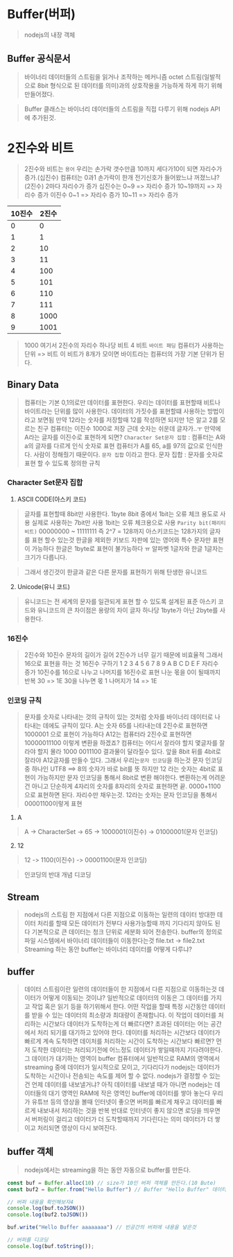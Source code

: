# Buffer(버퍼)

> nodejs의 내장 객체

## Buffer 공식문서
> 바이너리 데이터들의 스트림을 읽거나 조작하는 메커니즘 octet 스트림(일발적으로 8bit 형식으로 된 데이터를 의미)과의 상호작용을 가능하게 하게 하기 위해 만들어졌다.

> Buffer 클래스는 바이너리 데이터들의 스트림을 직접 다루기 위해 nodejs API에 추가된것.

# 2진수와 비트
> 2진수와 비트는 `용어`
> 우리는 손가락 갯수만큼 10까지 세다가10이 되면 자리수가 증가.(십진수)
> 컴퓨터는 0과1 손가락이 한개 전기신호가 들어왔느냐 꺼졌느냐? (2진수)
> 2마다 자리수가 증가 
> 십진수는 0~9 => 자리수 증가 10~19까지 => 자리수 증가
> 이진수 0~1 => 자리수 증가 10~11 => 자리수 증가

| 10진수 | 2진수 |
|-------|-------|
| 0 | 0 |
| 1 | 1 |
| 2 | 10 |
| 3 | 11 |
| 4 | 100 |
| 5 | 101 |
| 6 | 110 |
| 7 | 111 |
| 8 | 1000 |
| 9 | 1001 |

> 1000 여기서 2진수의 자리수 하나당 비트
> 4 비트 `바이트 패딩`
> 컴퓨터가 사용하는 단위 => 비트
> 이 비트가 8개가 모이면 바이트라는 컴퓨터의 가장 기본 단위가 된다.

## Binary Data
> 컴퓨터는 기본 0,1의로만 데이터를 표현한다.
> 우리는 데이터를 표현할때 비트나 바이트라는 단위를 많이 사용한다.
> 데이터의 가짓수를 표현할떄 사용하는 방법이라고 보면됨
> 만약 12라는 숫자를 저장할때 12를 작성하면 되지만 1은 알고 2를 모르는 친구 컴퓨터는 이진수 1000로 저장
> 근데 숫자는 쉬운데 글자가..ㅜ
> 만약에 A라는 글자를 이진수로 표현하게 되면?
> `Character Set문자 집합` : 컴퓨터는 A와a의 글자를 다르게 인식
> 숫자로 표현
> 컴퓨터가 A를 65, a를 97의 값으로 인식한다.
> 사람이 정해줬기 때문이다. `문자 집합` 이라고 한다.
> 문자 집합 : 문자를 숫자로 표현 할 수 있도록 정의한 규칙

### Character Set문자 집합

1. ASCII CODE(아스키 코드)
> 글자를 표현할때 8bit만 사용한다. 1byte
> 8bit 중에서 1bit는 오류 체크 용도로 사용 실제로 사용하는 7bit만 사용
> 1bit는 오류 체크용으로 사용 `Parity bit(패리티 비트)`
> 00000000 ~ 11111111 즉 2^7 = 128까지 아스키코드는 128가지의 글자를 표현 할수 있는것
> 한글을 제외한 키보드 자판에 있는 영어와 특수 문자만 표현이 가능하다
> 한글은 1byte로 표현이 불가능하다 ㅠ 알파벳 1글자와 한글 1글자는 크기가 다릅니다.

> 그래서 생긴것이 한글과 같은 다른 문자를 표현하기 위해 탄생한 유니코드

2. Unicode(유니 코드)
> 유니코드는 전 세계의 문자를 일관되게 표현 할 수 있도록 설계된 표준
> 아스키 코드와 유니코드의 큰 차이점은 용량의 차이 
> 글자 하나당 1byte가 아닌 2byte를 사용한다.

### 16진수
> 2진수와 10진수
> 문자의 길이가 길어 2진수가 너무 길기 때문에 비효율적 그래서 16으로 표현을 하는 것
> 16진수 구하기
> 1 2 3 4 5 6 7 8 9 A B C D E F 자리수 증가
> 10진수를 16으로 나누고 나머지를 16진수로 표현 나눈 몫을 0이 될때까지 반복
> 30 => 1E
> 30을 나누면 몫 1 나머지가 14 => 1E

### 인코딩 규칙
> 문자를 숫자로 나타내는 것의 규칙이 있는 것처럼
> 숫자를 바이너리 데이터로 나타내는 데에도 규칙이 있다.
> A는 숫자 65를 나타내는데 2진수로 표현하면  1000001 으로 표현이 가능하다
> A12는 컴퓨터라 2진수로 표현하면 10000011100 이렇게 변환을 하겠죠?
> 컴퓨터는 어디서 잘라야 할지 몇글자를 잘라야 할지 몰라
> 1000 0011100 결과물이 달라질수 있다.
> 앞을 8bit 뒤를 4bit로 잘라야 A12글자를 만들수 있다.
> 그래서 우리는`문자 인코딩`을 하는것
> 문자 인코딩 중 하나인 UTF8 ==> 8의 숫자가 바로 bit를 뜻
> 하지만 12 라는 숫자는 4bit로 표현이 가능하지만 문자 인코딩을 통해서 8bit로 변환 해야한다.
> 변환하는게 어려운건 아니고 단순하게 4자리의 숫자를 8자리의 숫자로 표현하면 끝.
> 0000+1100으로 표현하면 된다. 자리수만 채우는것. 12라는 숫자는 문자 인코딩을 통해서 00001100이렇게 표현

1. A
> A -> CharacterSet -> 65 -> 1000001(이진수) -> 01000001(문자 인코딩)

2. 12
> 12 -> 1100(이진수) -> 00001100(문자 인코딩)

> 인코딩의 반대 개념 디코딩

## Stream 
> nodejs의 스트림
> 한 지점에서 다른 지점으로 이동하는 일련의 데이터
> 방대한 데이터 처리를 할때 모든 데이터가 전부다 사용가능할때 까지 기다리지 않아도 된다
> 기본적으로 큰 데이터는 청크 단위로 세분화 되어 전송한다.
> buffer의 정의로 파일 시스템에서 바이너리 데이터들이 이동한다는것
> file.txt -> file2.txt
> Streaming 하는 동안 buffer는 바이너리 데이터를 어떻게 다루냐?

## buffer
> 데이터 스트림이란 일련의 데이터들이 한 지점에서 다른 지점으로 이동하는것
> 데이터가 어떻게 이동되는 것이냐?
> 일반적으로 데이터의 이동은 그 데이터를 가지고 작업 혹은 읽기 등을 하기위해서 한다.
> 어떤 작업을 할때 특정 시간동안 데이터를 받을 수 있는 데이터의 최소량과 최대량이 존재합니다.
> 이 작업이 데이터를 처리하는 시간보다 데이터가 도착하는게 더 빠르다면?
> 초과된 데이터는 어는 공간에서 처리 되기를 대기하고 있어야 한다.
> 데이터를 처리하는 시간보다 데이터가 빠르게 계속 도착하면 데이처를 처리하는 시간이 도착하는 시간보다 빠르면?
> 먼저 도착한 데이터는 처리되기전에 어느정도 데이터가 쌓일때까지 기다려야한다.
> 그 데이터가 대기하는 영역이 buffer
> 컴퓨터에서 일반적으로 RAM의 영역에서 streaming 중에 데이터가 일시적으로 모이고, 기다리다가 
> nodejs는 데이터가 도착하는 시간이나 전송되는 속도를 제어 할 수 없다.
> nodejs가 결정할 수 있는건 언제 데이터를 내보낼거냐?
> 아직 데이터를 내보낼 때가 아니면 nodejs는 데이터들의 대기 영역인 RAM에 작은 영역인 buffer에 데이터를 쌓아 놓는다
> 우리가 유튜브 등의 영상을 볼때 인터넷이 좋으면 버퍼를 빠르게 채우고 데이터를 빠르게 내보내서 처리하는 것을 반복 반대로 인터넷이 좋지 않으면 로딩을 띄우면서 버퍼링이 걸리고
> 데이터가 더 도착할때까지 기다린다는 의미 데이터가 더 쌓이고 처리되면 영상이 다시 보여진다.

## buffer 객체
> nodejs에서는 streaming을 하는 동안 자동으로 buffer를 만든다.

```js
const buf = Buffer.alloc(10) // size가 10인 버퍼 객체를 만든다.(10 Bute)
const buf2 = Buffer.from("Hello Buffer") // Buffer "Hello Buffer" 데이터를 담아준다.

// 버퍼 내용을 확인해보자4
console.log(buf.toJSON())
console.log(buf2.toJSON())

buf.write("Hello Buffer aaaaaaaa") // 빈공간의 버퍼에 내용을 넣은것

// 버퍼를 디코딩
console.log(buf.toString());

```

